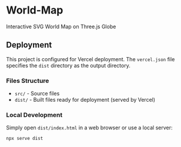 # World-Map

Interactive SVG World Map on Three.js Globe

## Deployment

This project is configured for Vercel deployment. The `vercel.json` file specifies the `dist` directory as the output directory.

### Files Structure

- `src/` - Source files
- `dist/` - Built files ready for deployment (served by Vercel)

### Local Development

Simply open `dist/index.html` in a web browser or use a local server:

```bash
npx serve dist
```